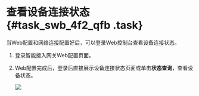 # 查看设备连接状态 {#task_swb_4f2_qfb .task}

当Web配置和网络连接配置好后，可以登录Web控制台查看设备连接状态。

1.  登录智能接入网关Web配置页面。 
2.  Web配置完成后，登录后直接展示设备连接状态页面或单击**状态查询**，查看设备状态。 

    ![](http://static-aliyun-doc.oss-cn-hangzhou.aliyuncs.com/assets/img/40721/154099468921293_zh-CN.png)


